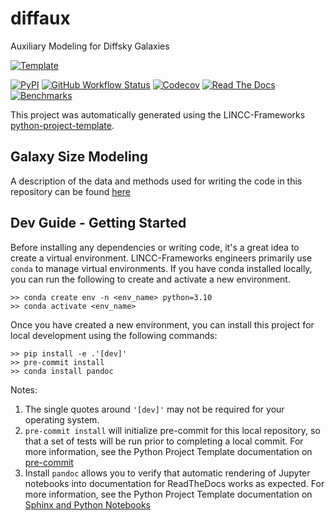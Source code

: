 # diffaux

Auxiliary Modeling for Diffsky Galaxies

[![Template](https://img.shields.io/badge/Template-LINCC%20Frameworks%20Python%20Project%20Template-brightgreen)](https://lincc-ppt.readthedocs.io/en/latest/)

[![PyPI](https://img.shields.io/pypi/v/diffaux?color=blue&logo=pypi&logoColor=white)](https://pypi.org/project/diffaux/)
[![GitHub Workflow Status](https://img.shields.io/github/actions/workflow/status/ArgonneCPAC/diffaux/smoke-test.yml)](https://github.com/ArgonneCPAC/diffaux/actions/workflows/smoke-test.yml)
[![Codecov](https://codecov.io/gh/ArgonneCPAC/diffaux/branch/main/graph/badge.svg)](https://codecov.io/gh/ArgonneCPAC/diffaux)
[![Read The Docs](https://img.shields.io/readthedocs/diffaux)](https://diffaux.readthedocs.io/)
[![Benchmarks](https://img.shields.io/github/actions/workflow/status/ArgonneCPAC/diffaux/asv-main.yml?label=benchmarks)](https://ArgonneCPAC.github.io/diffaux/)

This project was automatically generated using the LINCC-Frameworks 
[python-project-template](https://github.com/lincc-frameworks/python-project-template).


## Galaxy Size Modeling

A description of the data and methods used for writing the code in this repository
can be found [here](https://docs.google.com/document/d/1NYZ8EAOqi89DrQoV9Oz1EI30lIsl56kHoXQ3qygtc74/edit?usp=sharing)


## Dev Guide - Getting Started

Before installing any dependencies or writing code, it's a great idea to create a
virtual environment. LINCC-Frameworks engineers primarily use `conda` to manage virtual
environments. If you have conda installed locally, you can run the following to
create and activate a new environment.

```
>> conda create env -n <env_name> python=3.10
>> conda activate <env_name>
```


Once you have created a new environment, you can install this project for local
development using the following commands:

```
>> pip install -e .'[dev]'
>> pre-commit install
>> conda install pandoc
```

Notes:
1. The single quotes around `'[dev]'` may not be required for your operating system.
2. `pre-commit install` will initialize pre-commit for this local repository, so
   that a set of tests will be run prior to completing a local commit. For more
   information, see the Python Project Template documentation on 
   [pre-commit](https://lincc-ppt.readthedocs.io/en/latest/practices/precommit.html)
3. Install `pandoc` allows you to verify that automatic rendering of Jupyter notebooks
   into documentation for ReadTheDocs works as expected. For more information, see
   the Python Project Template documentation on
   [Sphinx and Python Notebooks](https://lincc-ppt.readthedocs.io/en/latest/practices/sphinx.html#python-notebooks)